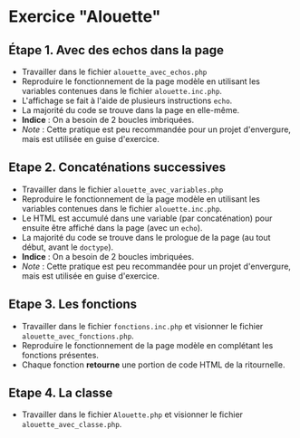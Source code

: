 # Exercice "Alouette"

## Étape 1. Avec des echos dans la page
- Travailler dans le fichier `alouette_avec_echos.php`
- Reproduire le fonctionnement de la page modèle en utilisant les variables contenues dans le fichier `alouette.inc.php`.
- L'affichage se fait à l'aide de plusieurs instructions `echo`.
- La majorité du code se trouve dans la page en elle-même.
- **Indice** : On a besoin de 2 boucles imbriquées.
- _Note_ : Cette pratique est peu recommandée pour un projet d'envergure, mais est utilisée en guise d'exercice.

## Etape 2. Concaténations successives
- Travailler dans le fichier `alouette_avec_variables.php`
- Reproduire le fonctionnement de la page modèle en utilisant les variables contenues dans le fichier `alouette.inc.php`.
- Le HTML est accumulé dans une variable (par concaténation) pour ensuite être affiché dans la page (avec un `echo`).
- La majorité du code se trouve dans le prologue de la page (au tout début, avant le `doctype`).
- **Indice** : On a besoin de 2 boucles imbriquées.
- _Note_ : Cette pratique est peu recommandée pour un projet d'envergure, mais est utilisée en guise d'exercice.

## Etape 3. Les fonctions
- Travailler dans le fichier `fonctions.inc.php` et visionner le fichier `alouette_avec_fonctions.php`.
- Reproduire le fonctionnement de la page modèle en complétant les fonctions présentes.
- Chaque fonction **retourne** une portion de code HTML de la ritournelle.

## Etape 4. La classe
- Travailler dans le fichier `Alouette.php` et visionner le fichier `alouette_avec_classe.php`.